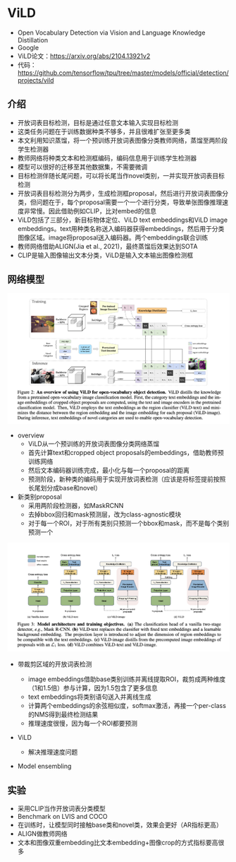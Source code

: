 # ViLD

- Open Vocabulary Detection via Vision and Language Knowledge Distillation
- Google
- ViLD论文：https://arxiv.org/abs/2104.13921v2
- 代码：https://github.com/tensorflow/tpu/tree/master/models/official/detection/projects/vild

## 介绍
- 开放词表目标检测，目标是通过任意文本输入实现目标检测
- 这类任务问题在于训练数据种类不够多，并且很难扩张至更多类
- 本文利用知识蒸馏，将一个预训练开放词表图像分类教师网络，蒸馏至两阶段学生检测器
- 教师网络将种类文本和检测框编码，编码信息用于训练学生检测器
- 模型可以很好的迁移至其他数据集，不需要微调
- 目标检测伴随长尾问题，可以将长尾当作novel类别，一并实现开放词表目标检测
- 开放词表目标检测分为两步，生成检测框proposal，然后进行开放词表图像分类，但问题在于，每个proposal需要一个一个进行分类，导致单张图像推理速度非常慢。因此借助例如CLIP，比对embed的信息
- ViLD包括了三部分，新目标物体定位、ViLD text embeddings和ViLD image embeddings。text用种类名称送入编码器获得embeddings，然后用于分类图像区域。image将proposal送入编码器。两个embeddings联合训练
- 教师网络借助ALIGN(Jia et al., 2021)，最终蒸馏后效果达到SOTA
- CLIP是输入图像输出文本分类，ViLD是输入文本输出图像检测框

## 网络模型

![](Fig2.png)

- overview
    - ViLD从一个预训练的开放词表图像分类网络蒸馏
    - 首先计算text和cropped object proposals的embeddings，借助教师预训练网络
    - 然后文本编码器训练完成，最小化与每一个proposal的距离
    - 预测阶段，新种类的编码用于实现开放词表检测（应该是将标签提前按照长尾划分成base和novel）
- 新类别proposal
    - 采用两阶段检测器，如MaskRCNN
    - 去掉bbox回归和mask预测层，改为class-agnostic模块
    - 对于每一个ROI，对于所有类别只预测一个bbox和mask，而不是每个类别预测一个

![](Fig3.png)

- 带裁剪区域的开放词表检测
    - image embeddings借助base类别训练并离线提取ROI，裁剪成两种维度（1和1.5倍）参与计算，因为1.5包含了更多信息
    - text embeddings将类别语句送入并离线生成
    - 计算两个embeddings的余弦相似度，softmax激活，再接一个per-class的NMS得到最终检测结果
    - 推理速度很慢，因为每一个ROI都要预测
- ViLD
    - 解决推理速度问题

- Model ensembling

## 实验
- 采用CLIP当作开放词表分类模型
- Benchmark on LVIS and COCO
- 在训练时，让模型同时接触base类和novel类，效果会更好（AR指标更高）
- ALIGN做教师网络
- 文本和图像双重embedding比文本embedding+图像crop的方式指标要高很多